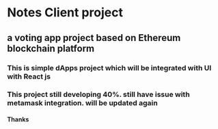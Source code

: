 # Notes Client project

## a voting app project based on Ethereum blockchain platform

### This is simple dApps project which will be integrated with UI with React js

### This project still developing 40%. still have issue with metamask integration.  will be updated again 

#### Thanks
